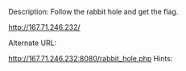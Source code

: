 Description:
Follow the rabbit hole and get the flag.

http://167.71.246.232/

Alternate URL:
http://167.71.246.232:8080/rabbit_hole.php
Hints:
